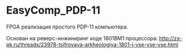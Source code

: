 # EasyComp_PDP-11
FPGA реализация простого PDP-11 компьютера.

Основан на реверс-инжиниринг коде 1801ВМ1 процессора: 
http://zx-pk.ru/threads/23978-tsifrovaya-arkheologiya-1801-i-vse-vse-vse.html
